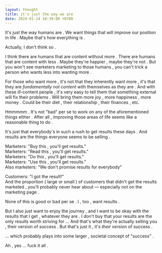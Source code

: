 ```yaml
---
layout: thought
title: it's just the way we are
date: 2024-01-14 10:39:00 +0700
---
```


It's just the way humans are . We want things that will improve our position in life . Maybe that's how everything is .

Actually, I don't think so . 

I think there are humans that are content without more . There are humans that are content with less . Maybe they're happier , maybe they're not . But you won't see marketers marketing to those humans , you can't trick a person who wants less into wanting more . 

For those who want more , it's not that they inherently want more , it's that they are *fundamentally not content* with themselves as they are . And with these ill-content people , it's very easy to tell them that something external will fix their problems . Will bring them more joy , more happiness , more money . Could be their diet , their relationship , their finances , etc. 

Hmmmmm . It's not "bad" per se to work on any of the aforementioned things either . After all , improving those areas of life seems like a reasonable thing to do . 

It's just that everybody's in such a rush to get results these days . And results are the things everyone seems to be selling .

Marketers: "Buy this , you'll get results."  
Marketers: "Read this , you'll get results."  
Marketers: "Do this , you'll get results."  
Marketers: "Use this , you'll get results."  
Also marketers: "We don't promise results for everybody"

Customers: "I got the result!"  
And the proportion ( large or small ) of customers that didn't get the results marketed , you'll probably never hear about — especially not on the marketing page . 

None of this is good or bad per se . I , too , want results . 

But I also just want to enjoy the journey , and I want to be okay with the results that I get , whatever they are . I don't buy that your results are the only results worth striving for ... And that's what they're actually selling you , their version of success . But that's just it , it's *their version* of success . 

... which probably plays into some larger , societal concept of "success" .

Ah , yes ... fuck it all . 
